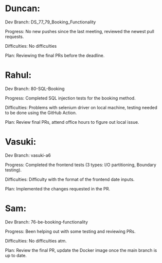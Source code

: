 # Duncan:

Dev Branch: DS_77_79_Booking_Functionality

Progress: No new pushes since the last meeting, reviewed the newest pull requests.

Difficulties: No difficulties

Plan: Reviewing the final PRs before the deadline.

# Rahul:

Dev Branch: 80-SQL-Booking

Progress: Completed SQL injection tests for the booking method.

Difficulties: Problems with selenium driver on local machine, testing needed to be done using the GitHub Action.

Plan: Review final PRs, attend office hours to figure out local issue.

# Vasuki:

Dev Branch: vasuki-a6

Progress: Completed the frontend tests (3 types: I/O partitioning, Boundary testing).

Difficulties: Difficulty with the format of the frontend date inputs.

Plan: Implemented the changes requested in the PR.

# Sam:

Dev Branch: 76-be-booking-functionality

Progress: Been helping out with some testing and reviewing PRs.

Difficulties: No difficulties atm.

Plan: Review the final PR, update the Docker image once the main branch is up to date.
